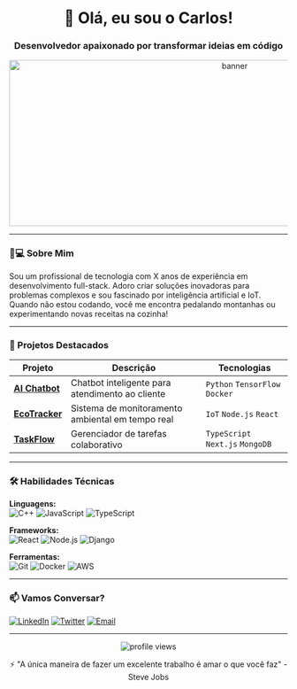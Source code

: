 <h1 align="center">👋 Olá, eu sou o Carlos!</h1>
<h3 align="center">Desenvolvedor apaixonado por transformar ideias em código</h3>

<p align="center">
  <img src="https://images.unsplash.com/photo-1487058792275-0ad4aaf24ca7?q=80&w=2070&auto=format&fit=crop&ixlib=rb-4.0.3&ixid=M3wxMjA3fDB8MHxwaG90by1wYWdlfHx8fGVufDB8fHx8fA%3D%3D" alt="banner" width="800" height="300"/>
</p>

---

### 🧑💻 Sobre Mim
Sou um profissional de tecnologia com X anos de experiência em desenvolvimento full-stack. Adoro criar soluções inovadoras para problemas complexos e sou fascinado por inteligência artificial e IoT. Quando não estou codando, você me encontra pedalando montanhas ou experimentando novas receitas na cozinha!

---

### 🚀 Projetos Destacados

| Projeto | Descrição | Tecnologias |
|---------|-----------|-------------|
| **[AI Chatbot](https://github.com/)** | Chatbot inteligente para atendimento ao cliente | `Python` `TensorFlow` `Docker` |
| **[EcoTracker](https://github.com/)** | Sistema de monitoramento ambiental em tempo real | `IoT` `Node.js` `React` |
| **[TaskFlow](https://github.com/)** | Gerenciador de tarefas colaborativo | `TypeScript` `Next.js` `MongoDB` |

---

### 🛠️ Habilidades Técnicas

**Linguagens:**  
![C++](https://img.shields.io/badge/Python-3776AB?style=for-the-badge&logo=python&logoColor=white)
![JavaScript](https://img.shields.io/badge/JavaScript-F7DF1E?style=for-the-badge&logo=javascript&logoColor=black)
![TypeScript](https://img.shields.io/badge/TypeScript-007ACC?style=for-the-badge&logo=typescript&logoColor=white)

**Frameworks:**  
![React](https://img.shields.io/badge/React-20232A?style=for-the-badge&logo=react&logoColor=61DAFB)
![Node.js](https://img.shields.io/badge/Node.js-339933?style=for-the-badge&logo=nodedotjs&logoColor=white)
![Django](https://img.shields.io/badge/Django-092E20?style=for-the-badge&logo=django&logoColor=white)

**Ferramentas:**  
![Git](https://img.shields.io/badge/Git-F05032?style=for-the-badge&logo=git&logoColor=white)
![Docker](https://img.shields.io/badge/Docker-2496ED?style=for-the-badge&logo=docker&logoColor=white)
![AWS](https://img.shields.io/badge/AWS-232F3E?style=for-the-badge&logo=amazon-aws&logoColor=white)

---

### 📫 Vamos Conversar?

[![LinkedIn](https://img.shields.io/badge/LinkedIn-0077B5?style=for-the-badge&logo=linkedin&logoColor=white)](https://linkedin.com/in/[seu-linkedin])
[![Twitter](https://img.shields.io/badge/Twitter-1DA1F2?style=for-the-badge&logo=twitter&logoColor=white)](https://twitter.com/[seu-twitter])
[![Email](https://img.shields.io/badge/Email-D14836?style=for-the-badge&logo=gmail&logoColor=white)](mailto:seu@email.com)

---

<p align="center">
  <img src="https://komarev.com/ghpvc/?username=seuusername&label=Profile+Views&color=blueviolet&style=flat" alt="profile views"/>
</p>

<p align="center">
  ⚡ "A única maneira de fazer um excelente trabalho é amar o que você faz" - Steve Jobs
</p>
